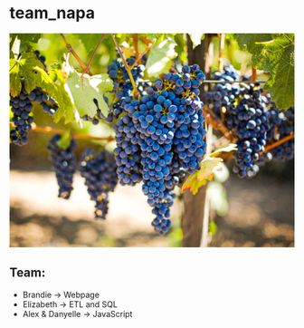 # team_napa

 ![alt tag](https://github.com/danyelledoucette/team_napa/blob/main/static/images/grapes.jpg)

## Team:
- Brandie -> Webpage
- Elizabeth -> ETL and SQL
- Alex & Danyelle -> JavaScript
